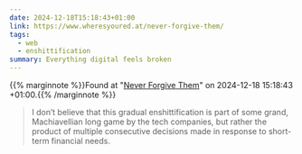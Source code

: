 ```yaml
---
date: 2024-12-18T15:18:43+01:00
link: https://www.wheresyoured.at/never-forgive-them/
tags:
  - web
  - enshittification
summary: Everything digital feels broken
---
```

{{% marginnote %}}Found at "[Never Forgive Them](https://web.archive.org/web/20241218151843/https://www.wheresyoured.at/never-forgive-them/)" on 2024-12-18 15:18:43 +01:00.{{% /marginnote %}}

> I don’t believe that this gradual enshittification is part of some grand, Machiavellian long game by the tech companies, but rather the product of multiple consecutive decisions made in response to short-term financial needs.